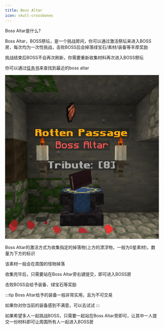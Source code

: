 ```yaml
---
title: Boss Altar
icon: skull-crossbones
---
```


Boss Altar是什么?

Boss Altar，BOSS祭坛，是一个挑战房间，你可以通过激活祭坛来进入BOSS房，每次均为一次性挑战，击败BOSS后会掉落绿宝石/素材/装备等丰厚奖励

挑战结束后BOSS不会再次刷新，你需要重新收集材料再次进入BOSS祭坛

你可以通过[任务书](/guide/basesystem/questbook.html#boss-altar)来查找到最近的boss altar

![](/assets/img/bossaltar.jpg)

Boss Altar的激活方式为收集指定的掉落物(上方的漂浮物，一般为0星素材)，数量为下方的标识

该素材一般会在周围的怪物掉落

收集完毕后，只需要站在Boss Altar旁右键提交，即可进入BOSS房

击败BOSS会给予装备、绿宝石等奖励

:::tip
Boss Altar给予的装备一般非常实用，且为不可交易

如果你对你当前的装备感到不满意，可以去试试
:::

如果希望多人一起挑战BOSS，只需要一起站在Boss Altar旁即可，让其中一人提交一份材料即可让周围所有人一起进入BOSS房